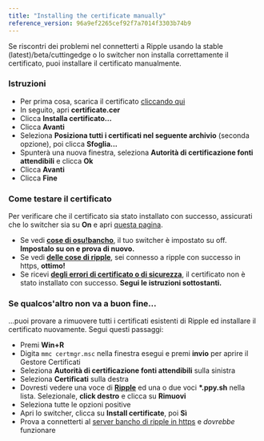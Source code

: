 ```yaml
---
title: "Installing the certificate manually"
reference_version: 96a9ef2265cef92f7a7014f3303b74b9
---
```

Se riscontri dei problemi nel connetterti a Ripple usando la stable (latest)/beta/cuttingedge o lo switcher non installa correttamente il certificato, puoi installare il certificato manualmente.

### Istruzioni
- Per prima cosa, scarica il certificato [cliccando qui](https://git.zxq.co/ripple/ripple-server-switcher/raw/master/RippleServerSwitcher/Resources/certificate.cer)
- In seguito, apri **certificate.cer**
- Clicca **Installa certificato...**
- Clicca **Avanti**
- Seleziona **Posiziona tutti i certificati nel seguente archivio** (seconda opzione), poi clicca **Sfoglia...**
- Spunterà una nuova finestra, seleziona **Autorità di certificazione fonti attendibili** e clicca **Ok**
- Clicca **Avanti**
- Clicca **Fine**

### Come testare il certificato
Per verificare che il certificato sia stato installato con successo, assicurati che lo switcher sia su **On** e apri [questa pagina](https://c.ppy.sh).  

- Se vedi **[cose di osu!bancho](http://y.zxq.co/ubfzty.png)**, il tuo switcher è impostato su off. **Impostalo su on e prova di nuovo.**  
- Se vedi **[delle cose di ripple](http://y.zxq.co/zphobw.png)**, sei connesso a ripple con successo in https, **ottimo!**  
- Se ricevi **[degli errori di certificato o di sicurezza](http://y.zxq.co/reaueu.png)**, il certificato non è stato installato con successo. **Segui le istruzioni sottostanti.**  

### Se qualcos'altro non va a buon fine...
...puoi provare a rimuovere tutti i certificati esistenti di Ripple ed installare il certificato nuovamente. Segui questi passaggi:

- Premi **Win+R**  
- Digita `mmc certmgr.msc` nella finestra esegui e premi **invio** per aprire il Gestore Certificati  
- Seleziona **Autorità di certificazione fonti attendibili** sulla sinistra  
- Seleziona **Certificati** sulla destra  
- Dovresti vedere una voce di **[Ripple](http://y.zxq.co/bbyxev.png)** ed una o due voci **\*.ppy.sh** nella lista. Selezionale, **click destro** e clicca su **Rimuovi**  
- Seleziona tutte le opzioni positive  
- Apri lo switcher, clicca su **Install certificate**, poi **Sì**  
- Prova a connetterti al [server bancho di ripple in https](https://c.ppy.sh/) e _dovrebbe_ funzionare
